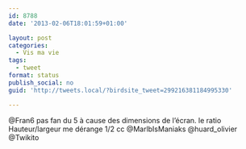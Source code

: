 ```yaml
---
id: 8788
date: '2013-02-06T18:01:59+01:00'

layout: post
categories:
  - Vis ma vie
tags:
  - tweet
format: status
publish_social: no
guid: 'http://tweets.local/?birdsite_tweet=299216381184995330'

---
```


@Fran6 pas fan du 5 à cause des dimensions de l’écran. le ratio Hauteur/largeur me dérange 1/2 cc @MarlbIsManiaks @huard\_olivier @Twikito
